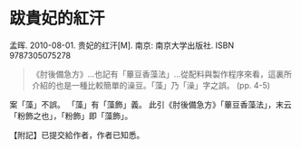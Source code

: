 # 跋貴妃的紅汗

孟晖. 2010-08-01. 贵妃的红汗[M]. 南京: 南京大学出版社. ISBN 9787305075278

> 《肘後備急方》...也記有「蓽豆香藻法」...從配料與製作程序來看，這裏所介紹的也是一種比較簡單的澡豆。「藻」乃「澡」字之誤。 (pp. 4-5)

案「藻」不誤。
「藻」有「藻飾」義。
此引《肘後備急方》「蓽豆香藻法」，末云「粉飾之也」，「粉飾」即「藻飾」。

【附記】已提交給作者，作者已知悉。
